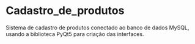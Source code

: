 # Cadastro_de_produtos
 Sistema de cadastro de produtos conectado ao banco de dados MySQL, usando a biblioteca PyQt5 para criação das interfaces.
